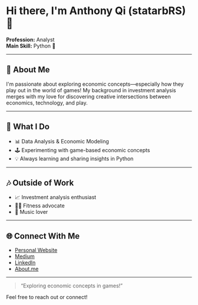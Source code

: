 # Hi there, I'm Anthony Qi (statarbRS) 👋

**Profession:** Analyst  
**Main Skill:** Python 🐍

---

## 👔 About Me

I'm passionate about exploring economic concepts—especially how they play out in the world of games! My background in investment analysis merges with my love for discovering creative intersections between economics, technology, and play.

---

## 🚀 What I Do

- 📊 Data Analysis & Economic Modeling
- 🕹️ Experimenting with game-based economic concepts
- 💡 Always learning and sharing insights in Python

---

## 🎶 Outside of Work

- 📈 Investment analysis enthusiast
- 🏋️‍♂️ Fitness advocate
- 🎵 Music lover

---

## 🌐 Connect With Me

- [Personal Website](https://anthonyqi.wordpress.com)
- [Medium](https://medium.com/@anthonyqi)
- [LinkedIn](https://www.linkedin.com/in/anthony-qi/)
- [About.me](https://about.me/anthonyqi)

---

> “Exploring economic concepts in games!”

Feel free to reach out or connect!
